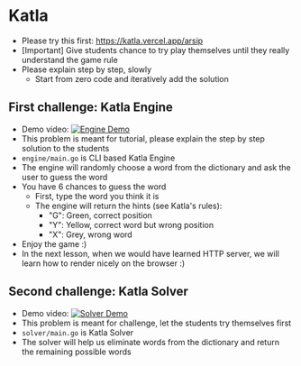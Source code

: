 # Katla

- Please try this first: <https://katla.vercel.app/arsip>
- [Important] Give students chance to try play themselves until they really understand the game rule
- Please explain step by step, slowly
  - Start from zero code and iteratively add the solution

## First challenge: Katla Engine

- Demo video:
[![Engine Demo](https://img.youtube.com/vi/XmNNfnLcgyA/maxresdefault.jpg)](https://youtu.be/XmNNfnLcgyA)
- This problem is meant for tutorial, please explain the step by step solution to the students
- `engine/main.go` is CLI based Katla Engine
- The engine will randomly choose a word from the dictionary and ask the user to guess the word
- You have 6 chances to guess the word
  - First, type the word you think it is
  - The engine will return the hints (see Katla's rules):
    - "G": Green, correct position
    - "Y": Yellow, correct word but wrong position
    - "X": Grey, wrong word
- Enjoy the game :)
- In the next lesson, when we would have learned HTTP server, we will learn how to render nicely on the browser :)

## Second challenge: Katla Solver

- Demo video:
[![Solver Demo](https://img.youtube.com/vi/Ezdjgf_v340/maxresdefault.jpg)](https://youtu.be/Ezdjgf_v340)
- This problem is meant for challenge, let the students try themselves first
- `solver/main.go` is Katla Solver
- The solver will help us eliminate words from the dictionary and return the remaining possible words
